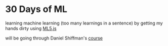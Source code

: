 # 30 Days of ML
learning machine learning (too many learnings in a sentence) by getting my hands dirty using [ML5.js](https://ml5js.org/) 

will be going through Daniel Shiffman's [course](https://thecodingtrain.com/tracks/ml5js-beginners-guide)

